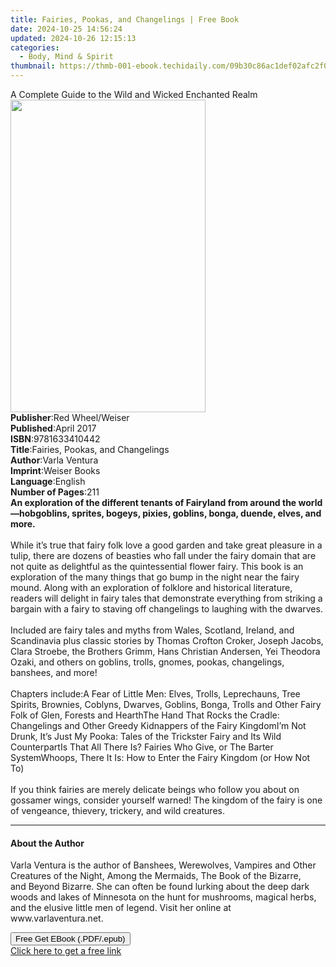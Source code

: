 ```yaml
---
title: Fairies, Pookas, and Changelings | Free Book
date: 2024-10-25 14:56:24
updated: 2024-10-26 12:15:13
categories:
  - Body, Mind & Spirit
thumbnail: https://thmb-001-ebook.techidaily.com/09b30c86ac1def02afc2f0229f0fcc6f268e8e6a773a6bb57c6c8373d9fdfbfe.jpg
---
```

<main id="book-container">
  <div class="flex flex-col">
    <div class="book-brief flex-1 py-6 px-4 sm:p-6 md:py-10 md:px-8">
      <!-- brief-->
      <div class="book-brief-main">
        A Complete Guide to the Wild and Wicked Enchanted Realm
      </div>
    </div>
    <div
      class="book-meta-info flex-1 grid gap-4 col-start-1 col-end-3 row-start-1 sm:mb-6 sm:grid-cols-4 lg:gap-6 lg:col-start-2 lg:row-end-6 lg:row-span-6 lg:mb-0"
    >
      <div
        class="book-meta-info-left place-content-center mt-4 p-4 text-sm leading-6 col-start-2 col-span-2 dark:text-slate-400"
      >
        <img
          class="w-full h-500 object-cover rounded-lg sm:h-255 sm:col-span-2 lg:col-span-full"
          src="https://img-001-ebook.techidaily.com/37ddfdf1077921b48d0e31a82934f97cccfc747d6ef8ee8f49b6ccd991aad76d.jpg"
          alt=""
          width="312"
          height="500"
        />
      </div>
      <div
        class="book-meta-info-right mt-2 col-start-1 row-start-2 col-span-3 self-center"
      >
        <!-- meta data  -->
        <div class="flex flex-col px-4 md:px-8">
          <div class="flex-1">
            <strong>Publisher</strong>:<span class="px-2"
              >Red Wheel/Weiser</span
            >
          </div>
          <div class="flex-1">
            <strong>Published</strong>:<span class="px-2">April 2017</span>
          </div>
          <div class="flex-1">
            <strong>ISBN</strong>:<span class="px-2">9781633410442</span>
          </div>
          <div class="flex-1">
            <strong>Title</strong>:<span class="px-2"
              >Fairies, Pookas, and Changelings</span
            >
          </div>
          <div class="flex-1">
            <strong>Author</strong>:<span class="px-2">Varla Ventura</span>
          </div>
          <div class="flex-1">
            <strong>Imprint</strong>:<span class="px-2">Weiser Books</span>
          </div>
          <div class="flex-1">
            <strong>Language</strong>:<span class="px-2">English</span>
          </div>
          <div class="flex-1">
            <strong>Number of Pages</strong>:<span class="px-2">211</span>
          </div>
        </div>
      </div>
    </div>
    <div class="book-description flex-1 py-6 px-4 sm:p-6 md:py-10 md:px-8">
      <div class="book-description-main">
        <div accordion-content="" id="description">
          <b
            >An exploration of the different tenants of Fairyland from around
            the world—hobgoblins, sprites, bogeys, pixies, goblins, bonga,
            duende, elves, and more.</b
          ><br /><br />While it’s true that fairy folk love a good garden and
          take great pleasure in a tulip, there are dozens of beasties who fall
          under the fairy domain that are not quite as delightful as the
          quintessential flower fairy. This book is an exploration of the many
          things that go bump in the night near the fairy mound. Along with an
          exploration of folklore and historical literature, readers will
          delight in fairy tales that demonstrate everything from striking a
          bargain with a fairy to staving off changelings to laughing with the
          dwarves.<br /><br />Included are fairy tales and myths from Wales,
          Scotland, Ireland, and Scandinavia plus classic stories by Thomas
          Crofton Croker, Joseph Jacobs, Clara Stroebe, the Brothers Grimm, Hans
          Christian Andersen, Yei Theodora Ozaki, and others on goblins, trolls,
          gnomes, pookas, changelings, banshees, and more!<br /><br />Chapters
          include:A Fear of Little Men: Elves, Trolls, Leprechauns, Tree
          Spirits, Brownies, Coblyns, Dwarves, Goblins, Bonga, Trolls and Other
          Fairy Folk of Glen, Forests and HearthThe Hand That Rocks the Cradle:
          Changelings and Other Greedy Kidnappers of the Fairy KingdomI’m Not
          Drunk, It’s Just My Pooka: Tales of the Trickster Fairy and Its Wild
          CounterpartIs That All There Is? Fairies Who Give, or The Barter
          SystemWhoops, There It Is: How to Enter the Fairy Kingdom (or How Not
          To)<br /><br />If you think fairies are merely delicate beings who
          follow you about on gossamer wings, consider yourself warned! The
          kingdom of the fairy is one of vengeance, thievery, trickery, and wild
          creatures.
        </div>
        <div class="accordion-fader"></div>
      </div>
    </div>
    <div class="book-excerpts flex-1 py-6 px-4 sm:p-6 md:py-10 md:px-8">
      <!-- excerpts-->
      <div class="book-excerpts-main">
        <hr />
        <h4 class="placeholder placeholder-heading">
          <span>About the Author</span>
        </h4>
        <p>
          Varla Ventura&nbsp;is the author of&nbsp;Banshees, Werewolves,
          Vampires and Other Creatures of the Night, Among the Mermaids, The
          Book of the Bizarre, and&nbsp;Beyond Bizarre. She can often be found
          lurking about the deep dark woods and lakes of Minnesota on the hunt
          for mushrooms, magical herbs, and the elusive little men of legend.
          Visit her online at www.varlaventura.net.
        </p>
      </div>
    </div>
    <div
      class="book-about-author flex-1 py-6 px-4 sm:p-6 md:py-10 md:px-8"
    ></div>
    <div class="book-free-get flex-1 py-6 px-4 sm:p-6 md:py-10 md:px-8">
      <button
        id="btn-free-get"
        class="bg-blue-500 hover:bg-blue-700 text-white font-bold py-2 px-4 rounded"
      >
        Free Get EBook (.PDF/.epub)
      </button>
      <div id="countdown-display" class="px-2 text-lg mt-2"></div>
      <a
        id="free-link"
        class="hidden bg-blue-500 hover:bg-blue-700 text-white font-bold py-2 px-4 rounded"
        href="https://www.ebooks.com/en-us/book/210877371/fairies-pookas-and-changelings/varla-ventura/"
        target="_blank"
        >Click here to get a free link</a
      >
    </div>
    <script>
      let countdownTime = 0;
      let countdownInterval = null;
      document
        .getElementById('btn-free-get')
        .addEventListener('click', startCountdown);
      function startCountdown() {
        countdownTime = new Date().getTime() + 60000 * 3;
        countdownInterval = setInterval(updateCountdown, 1000);
        document.getElementById('btn-free-get').disabled = true;
        document
          .getElementById('btn-free-get')
          .classList.add('bg-gray-500', 'cursor-not-allowed');
      }
      function updateCountdown() {
        let currentTime = new Date().getTime();
        let timeLeft = countdownTime - currentTime;
        let secondsLeft = Math.floor(timeLeft / 1000);
        document.getElementById('countdown-display').innerHTML =
          `Remaining time: ${secondsLeft} seconds.`;
        if (secondsLeft <= 0) {
          clearInterval(countdownInterval);
          document.getElementById('btn-free-get').classList.add('hidden');
          document.getElementById('free-link').classList.remove('hidden');
          document.getElementById('countdown-display').innerHTML = '';
        }
      }
    </script>
  </div>
</main>
